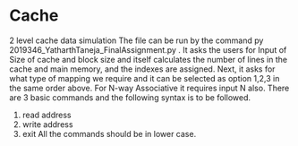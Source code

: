 # Cache
2 level cache data simulation 
The file can be run by the
command py 2019346_YatharthTaneja_FinalAssignment.py . It asks the users for Input of Size
of cache and block size and itself calculates the number of lines in the cache and main memory,
and the indexes are assigned.
Next, it asks for what type of mapping we require and it can be selected as option 1,2,3 in the
same order above. For N-way Associative it requires input N also.
There are 3 basic commands and the following syntax is to be followed.
1. read address
2. write address
3. exit
All the commands should be in lower case.
